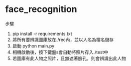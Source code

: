 # face_recognition
步驟
1. pip install -r requirements.txt
2. 將所有要辨識圖庫放在./rec內，並以人名為檔名儲存
3. 啟動 python main.py
4. 相機啟動後，按下鍵盤s會自動將照片存入./test中
5. 若圖庫有此人物之照片，且無遮著臉孔，則會辨識出此人物